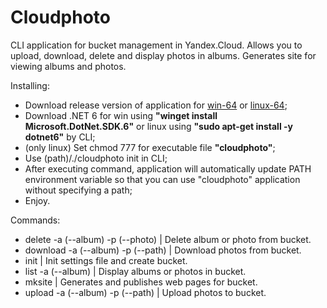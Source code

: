 # Cloudphoto
CLI application for bucket management in Yandex.Cloud. Allows you to upload, download, delete and display photos in albums. Generates site for viewing albums and photos.

Installing:
* Download release version of application for [win-64](https://github.com/d7chelovechek/CloudTechnology/releases/tag/latest-win-64) or [linux-64](https://github.com/d7chelovechek/CloudTechnology/releases/tag/latest-linux-64);
* Download .NET 6 for win using **"winget install Microsoft.DotNet.SDK.6"** or linux using **"sudo apt-get install -y dotnet6"** by CLI;
* (only linux) Set chmod 777 for executable file **"cloudphoto"**;
* Use (path)/./cloudphoto init in CLI;
* After executing command, application will automatically update PATH environment variable so that you can use "cloudphoto" application without specifying a path;
* Enjoy.

Commands:
* delete -a (--album) -p (--photo) | Delete album or photo from bucket.
* download -a (--album) -p (--path) | Download photos from bucket.
* init | Init settings file and create bucket.
* list -a (--album) | Display albums or photos in bucket.
* mksite | Generates and publishes web pages for bucket.
* upload -a (--album) -p (--path) | Upload photos to bucket. 
